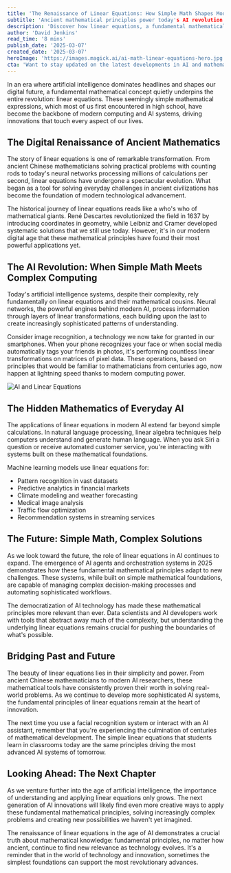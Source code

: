 ```yaml
---
title: 'The Renaissance of Linear Equations: How Simple Math Shapes Modern AI'
subtitle: 'Ancient mathematical principles power today's AI revolution'
description: 'Discover how linear equations, a fundamental mathematical concept from ancient times, has become the backbone of modern AI systems and technological innovation. From facial recognition to language processing, these simple mathematical principles are driving the most advanced AI applications of our time.'
author: 'David Jenkins'
read_time: '8 mins'
publish_date: '2025-03-07'
created_date: '2025-03-07'
heroImage: 'https://images.magick.ai/ai-math-linear-equations-hero.jpg'
cta: 'Want to stay updated on the latest developments in AI and mathematics? Follow us on LinkedIn for more insightful articles and join a community of tech enthusiasts shaping the future of technology.'
---
```


In an era where artificial intelligence dominates headlines and shapes our digital future, a fundamental mathematical concept quietly underpins the entire revolution: linear equations. These seemingly simple mathematical expressions, which most of us first encountered in high school, have become the backbone of modern computing and AI systems, driving innovations that touch every aspect of our lives.

## The Digital Renaissance of Ancient Mathematics

The story of linear equations is one of remarkable transformation. From ancient Chinese mathematicians solving practical problems with counting rods to today's neural networks processing millions of calculations per second, linear equations have undergone a spectacular evolution. What began as a tool for solving everyday challenges in ancient civilizations has become the foundation of modern technological advancement.

The historical journey of linear equations reads like a who's who of mathematical giants. René Descartes revolutionized the field in 1637 by introducing coordinates in geometry, while Leibniz and Cramer developed systematic solutions that we still use today. However, it's in our modern digital age that these mathematical principles have found their most powerful applications yet.

## The AI Revolution: When Simple Math Meets Complex Computing

Today's artificial intelligence systems, despite their complexity, rely fundamentally on linear equations and their mathematical cousins. Neural networks, the powerful engines behind modern AI, process information through layers of linear transformations, each building upon the last to create increasingly sophisticated patterns of understanding.

Consider image recognition, a technology we now take for granted in our smartphones. When your phone recognizes your face or when social media automatically tags your friends in photos, it's performing countless linear transformations on matrices of pixel data. These operations, based on principles that would be familiar to mathematicians from centuries ago, now happen at lightning speed thanks to modern computing power.

![AI and Linear Equations](https://images.magick.ai/ai-linear-equations-image.jpg)

## The Hidden Mathematics of Everyday AI

The applications of linear equations in modern AI extend far beyond simple calculations. In natural language processing, linear algebra techniques help computers understand and generate human language. When you ask Siri a question or receive automated customer service, you're interacting with systems built on these mathematical foundations.

Machine learning models use linear equations for:

- Pattern recognition in vast datasets
- Predictive analytics in financial markets
- Climate modeling and weather forecasting
- Medical image analysis
- Traffic flow optimization
- Recommendation systems in streaming services

## The Future: Simple Math, Complex Solutions

As we look toward the future, the role of linear equations in AI continues to expand. The emergence of AI agents and orchestration systems in 2025 demonstrates how these fundamental mathematical principles adapt to new challenges. These systems, while built on simple mathematical foundations, are capable of managing complex decision-making processes and automating sophisticated workflows.

The democratization of AI technology has made these mathematical principles more relevant than ever. Data scientists and AI developers work with tools that abstract away much of the complexity, but understanding the underlying linear equations remains crucial for pushing the boundaries of what's possible.

## Bridging Past and Future

The beauty of linear equations lies in their simplicity and power. From ancient Chinese mathematicians to modern AI researchers, these mathematical tools have consistently proven their worth in solving real-world problems. As we continue to develop more sophisticated AI systems, the fundamental principles of linear equations remain at the heart of innovation.

The next time you use a facial recognition system or interact with an AI assistant, remember that you're experiencing the culmination of centuries of mathematical development. The simple linear equations that students learn in classrooms today are the same principles driving the most advanced AI systems of tomorrow.

## Looking Ahead: The Next Chapter

As we venture further into the age of artificial intelligence, the importance of understanding and applying linear equations only grows. The next generation of AI innovations will likely find even more creative ways to apply these fundamental mathematical principles, solving increasingly complex problems and creating new possibilities we haven't yet imagined.

The renaissance of linear equations in the age of AI demonstrates a crucial truth about mathematical knowledge: fundamental principles, no matter how ancient, continue to find new relevance as technology evolves. It's a reminder that in the world of technology and innovation, sometimes the simplest foundations can support the most revolutionary advances.